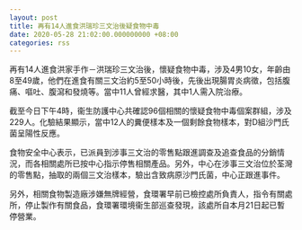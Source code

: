 ```yaml
---
layout: post
title: 再有14人進食洪瑞珍三文治後疑食物中毒
date: 2020-05-28 21:02:00.000000000 +08:00
categories: rss
---
```


再有14人進食洪家手作－洪瑞珍三文治後，懷疑食物中毒，涉及4男10女，年齡由8至49歲，他們在進食有關三文治約5至50小時後，先後出現腸胃炎病徵，包括腹痛、嘔吐、腹瀉和發燒等。當中11人曾經求醫，其中1人需入院治療。

截至今日下午4時，衞生防護中心共確認96個相關的懷疑食物中毒個案群組，涉及229人。化驗結果顯示，當中12人的糞便樣本及一個剩餘食物樣本，對D組沙門氏菌呈陽性反應。

食物安全中心表示，已派員到涉事三文治的零售點跟進調查及追查食品的分銷情況，而各相關處所已按中心指示停售相關產品。另外，中心在涉事三文治位於荃灣的零售點，抽取的兩個三文治樣本，驗出含致病原沙門氏菌，中心正跟進事件。

另外，相關食物製造廠涉嫌無牌經營，食環署早前已檢控處所負責人，指令有關處所，停止製作有關食品，食環署環境衞生部巡查發現，該處所自本月21日起已暫停營業。
